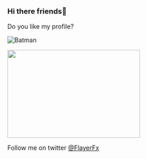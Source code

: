 ### Hi there friends👋

Do you like my profile?

![Batman](https://1000logos.net/wp-content/uploads/2021/10/Batman-Logo.png)

<img src="https://1000logos.net/wp-content/uploads/2021/10/Batman-Logo.png" height = "200" width = "300">

Follow me on twitter [@FlayerFx](https://twitter.com/FlayerFx)
<!--
**sumeetskd/sumeetskd** is a ✨ _special_ ✨ repository because its `README.md` (this file) appears on your GitHub profile.

Here are some ideas to get you started:

- 🔭 I’m currently working on ...
- 🌱 I’m currently learning ...
- 👯 I’m looking to collaborate on ...
- 🤔 I’m looking for help with ...
- 💬 Ask me about ...
- 📫 How to reach me: ...
- 😄 Pronouns: ...
- ⚡ Fun fact: ...
-->
